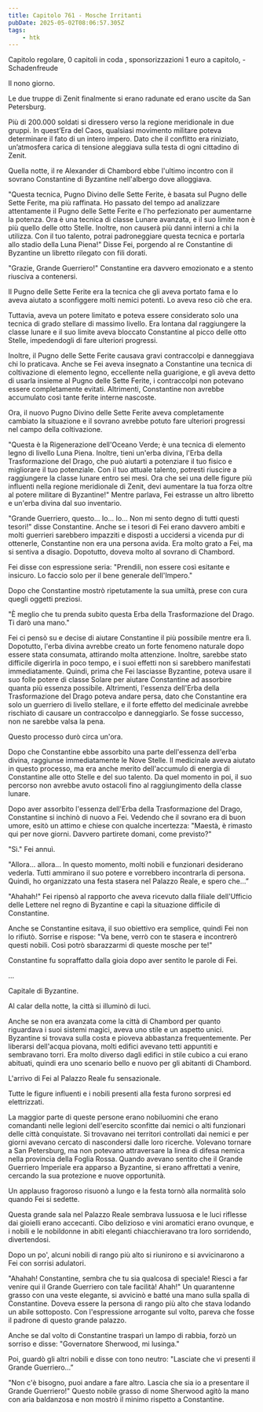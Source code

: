 ```yaml
---
title: Capitolo 761 - Mosche Irritanti
pubDate: 2025-05-02T08:06:57.305Z
tags:
    - htk
---
```



Capitolo regolare,
0 capitoli in coda ,
sponsorizzazioni 1 euro a capitolo,
-Schadenfreude


Il nono giorno.


Le due truppe di Zenit finalmente si erano radunate ed erano uscite da San Petersburg.


Più di 200.000 soldati si diressero verso la regione meridionale in due gruppi. In quest’Era del Caos, qualsiasi movimento militare poteva determinare il fato di un intero impero. Dato che il conflitto era riniziato, un’atmosfera carica di tensione aleggiava sulla testa di ogni cittadino di Zenit.


Quella notte, il re Alexander di Chambord ebbe l'ultimo incontro con il sovrano Constantine di Byzantine nell'albergo dove alloggiava.


"Questa tecnica, Pugno Divino delle Sette Ferite, è basata sul Pugno delle Sette Ferite, ma più raffinata. Ho passato del tempo ad analizzare attentamente il Pugno delle Sette Ferite e l'ho perfezionato per aumentarne la potenza.
Ora è una tecnica di classe Lunare avanzata, e il suo limite non è più quello delle otto Stelle. Inoltre, non causerà più danni interni a chi la utilizza.
Con il tuo talento, potrai padroneggiare questa tecnica e portarla allo stadio della Luna Piena!" Disse Fei, porgendo al re Constantine di Byzantine un libretto rilegato con fili dorati.


"Grazie, Grande Guerriero!" Constantine era davvero emozionato e a stento riusciva a contenersi.


Il Pugno delle Sette Ferite era la tecnica che gli aveva portato fama e lo aveva aiutato a sconfiggere molti nemici potenti. Lo aveva reso ciò che era.


Tuttavia, aveva un potere limitato e poteva essere considerato solo una tecnica di grado stellare di massimo livello. Era lontana dal raggiungere la classe lunare e il suo limite aveva bloccato Constantine al picco delle otto Stelle, impedendogli di fare ulteriori progressi.


Inoltre, il Pugno delle Sette Ferite causava gravi contraccolpi e danneggiava chi lo praticava. Anche se Fei aveva insegnato a Constantine una tecnica di coltivazione di elemento legno, eccellente nella guarigione, e gli aveva detto di usarla insieme al Pugno delle Sette Ferite, i contraccolpi non potevano essere completamente evitati. Altrimenti, Constantine non avrebbe accumulato così tante ferite interne nascoste.


Ora, il nuovo Pugno Divino delle Sette Ferite aveva completamente cambiato la situazione e il sovrano avrebbe potuto fare ulteriori progressi nel campo della coltivazione.


"Questa è la Rigenerazione dell'Oceano Verde; è una tecnica di elemento legno di livello Luna Piena. Inoltre, tieni un'erba divina, l'Erba della Trasformazione del Drago, che può aiutarti a potenziare il tuo fisico e migliorare il tuo potenziale.
Con il tuo attuale talento, potresti riuscire a raggiungere la classe lunare entro sei mesi. Ora che sei una delle figure più influenti nella regione meridionale di Zenit, devi aumentare la tua forza oltre al potere militare di Byzantine!" Mentre parlava, Fei estrasse un altro libretto e un'erba divina dal suo inventario.


"Grande Guerriero, questo... Io... Io... Non mi sento degno di tutti questi tesori!" disse Constantine. Anche se i tesori di Fei erano davvero ambiti e molti guerrieri sarebbero impazziti e disposti a uccidersi a vicenda pur di ottenerle, Constantine non era una persona avida. Era molto grato a Fei, ma si sentiva a disagio. Dopotutto, doveva molto al sovrano di Chambord.


Fei disse con espressione seria: "Prendili, non essere così esitante e insicuro. Lo faccio solo per il bene generale dell'Impero."


Dopo che Constantine mostrò ripetutamente la sua umiltà, prese con cura quegli oggetti preziosi.


"È meglio che tu prenda subito questa Erba della Trasformazione del Drago. Ti darò una mano."


Fei ci pensò su e decise di aiutare Constantine il più possibile mentre era lì. Dopotutto, l'erba divina avrebbe creato un forte fenomeno naturale dopo essere stata consumata, attirando molta attenzione. Inoltre, sarebbe stato difficile digerirla in poco tempo, e i suoi effetti non si sarebbero manifestati immediatamente.
Quindi, prima che Fei lasciasse Byzantine, poteva usare il suo folle potere di classe Solare per aiutare Constantine ad assorbire quanta più essenza possibile. Altrimenti, l'essenza dell'Erba della Trasformazione del Drago poteva andare persa, dato che Constantine era solo un guerriero di livello stellare, e il forte effetto del medicinale avrebbe rischiato di causare un contraccolpo e danneggiarlo. Se fosse successo, non ne sarebbe valsa la pena.


Questo processo durò circa un'ora.  


Dopo che Constantine ebbe assorbito una parte dell'essenza dell'erba divina, raggiunse immediatamente le Nove Stelle. Il medicinale aveva aiutato in questo processo, ma era anche merito dell'accumulo di energia di Constantine alle otto Stelle e del suo talento. Da quel momento in poi, il suo percorso non avrebbe avuto ostacoli fino al raggiungimento della classe lunare.


Dopo aver assorbito l'essenza dell'Erba della Trasformazione del Drago, Constantine si inchinò di nuovo a Fei. Vedendo che il sovrano era di buon umore, esitò un attimo e chiese con qualche incertezza: "Maestà, è rimasto qui per nove giorni. Davvero partirete domani, come previsto?"


"Sì." Fei annuì.


"Allora... allora... In questo momento, molti nobili e funzionari desiderano vederla. Tutti ammirano il suo potere e vorrebbero incontrarla di persona. Quindi, ho organizzato una festa stasera nel Palazzo Reale, e spero che…”


"Ahahah!" Fei ripensò al rapporto che aveva ricevuto dalla filiale dell'Ufficio delle Lettere nel regno di Byzantine e capì la situazione difficile di Constantine.


Anche se Constantine esitava, il suo obiettivo era semplice, quindi Fei non lo rifiutò. Sorrise e rispose: "Va bene, verrò con te stasera e incontrerò questi nobili. Così potrò sbarazzarmi di queste mosche per te!"


Constantine fu sopraffatto dalla gioia dopo aver sentito le parole di Fei.  


...  


Capitale di Byzantine.


Al calar della notte, la città si illuminò di luci.


Anche se non era avanzata come la città di Chambord per quanto riguardava i suoi sistemi magici, aveva uno stile e un aspetto unici. Byzantine si trovava sulla costa e pioveva abbastanza frequentemente. Per liberarsi dell'acqua piovana, molti edifici avevano tetti appuntiti e sembravano torri. Era molto diverso dagli edifici in stile cubico a cui erano abituati, quindi era uno scenario bello e nuovo per gli abitanti di Chambord.


L'arrivo di Fei al Palazzo Reale fu sensazionale.


Tutte le figure influenti e i nobili presenti alla festa furono sorpresi ed elettrizzati.


La maggior parte di queste persone erano nobiluomini che erano comandanti nelle legioni dell'esercito sconfitte dai nemici o alti funzionari delle città conquistate. Si trovavano nei territori controllati dai nemici e per giorni avevano cercato di nascondersi dalle loro ricerche. Volevano tornare a San Petersburg, ma non potevano attraversare la linea di difesa nemica nella provincia della Foglia Rossa.
Quando avevano sentito che il Grande Guerriero Imperiale era apparso a Byzantine, si erano affrettati a venire, cercando la sua protezione e nuove opportunità.


Un applauso fragoroso risuonò a lungo e la festa tornò alla normalità solo quando Fei si sedette.


Questa grande sala nel Palazzo Reale sembrava lussuosa e le luci riflesse dai gioielli erano accecanti. Cibo delizioso e vini aromatici erano ovunque, e i nobili e le nobildonne in abiti eleganti chiacchieravano tra loro sorridendo, divertendosi.


Dopo un po', alcuni nobili di rango più alto si riunirono e si avvicinarono a Fei con sorrisi adulatori.


"Ahahah! Constantine, sembra che tu sia qualcosa di speciale! Riesci a far venire qui il Grande Guerriero con tale facilità! Ahah!" Un quarantenne grasso con una veste elegante, si avvicinò e batté una mano sulla spalla di Constantine. Doveva essere la persona di rango più alto che stava lodando un abile sottoposto. Con l'espressione arrogante sul volto, pareva che fosse il padrone di questo grande palazzo.


Anche se dal volto di Constantine trasparì un lampo di rabbia, forzò un sorriso e disse: "Governatore Sherwood, mi lusinga."


Poi, guardò gli altri nobili e disse con tono neutro: "Lasciate che vi presenti il Grande Guerriero…”


"Non c'è bisogno, puoi andare a fare altro. Lascia che sia io a presentare il Grande Guerriero!" Questo nobile grasso di nome Sherwood agitò la mano con aria baldanzosa e non mostrò il minimo rispetto a Constantine.

